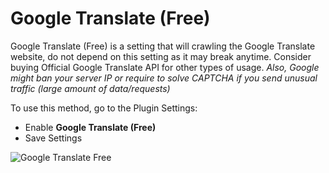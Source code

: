 # Google Translate (Free)

Google Translate (Free) is a setting that will crawling the Google Translate website, do not depend on this setting as it may break anytime. Consider buying Official Google Translate API for other types of usage. _Also, Google might ban your server IP or require to solve CAPTCHA if you send unusual traffic (large amount of data/requests)_

To use this method, go to the Plugin Settings: 

*   Enable **Google Translate (Free)**
*   Save Settings

![Google Translate Free](https://enupal.com/assets/docs/1-enupal-translate.png)